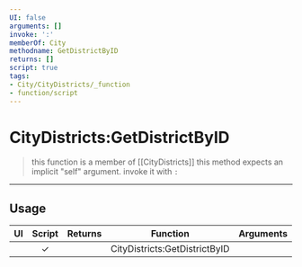 ```yaml
---
UI: false
arguments: []
invoke: ':'
memberOf: City
methodname: GetDistrictByID
returns: []
script: true
tags:
- City/CityDistricts/_function
- function/script
---
```

# CityDistricts:GetDistrictByID
> this function is a member of [[CityDistricts]]
> this method expects an implicit "self" argument. invoke it with `:`
-----
## Usage
|  UI | Script | Returns | Function | Arguments |
|:---:|:------:|-------:|:--------:|:---------|
| |✓||CityDistricts:GetDistrictByID||
